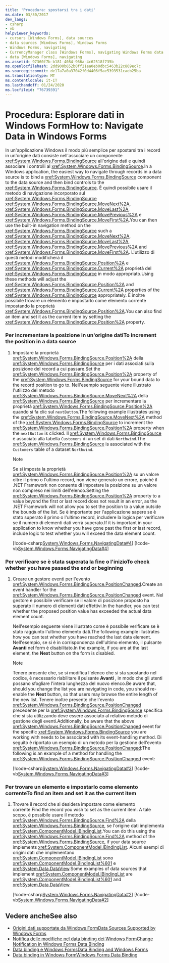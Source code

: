 ```yaml
---
title: 'Procedura: spostarsi tra i dati'
ms.date: 03/30/2017
dev_langs:
- csharp
- vb
helpviewer_keywords:
- cursors [Windows Forms], data sources
- data sources [Windows Forms], Windows Forms
- Windows Forms, navigating
- CurrencyManager class [Windows Forms], navigating Windows Forms data
- data [Windows Forms], navigating
ms.assetid: 97360f7b-b181-4084-966a-4c62518f735b
ms.openlocfilehash: 2dd900b652b0ff21ea0eb0dbc5463b22c869ec7c
ms.sourcegitcommit: de17a7a0a37042f0d4406f5ae5393531caeb25ba
ms.translationtype: MT
ms.contentlocale: it-IT
ms.lasthandoff: 01/24/2020
ms.locfileid: "76739391"
---
```

# <a name="how-to-navigate-data-in-windows-forms"></a><span data-ttu-id="7237a-102">Procedura: Esplorare dati in Windows Form</span><span class="sxs-lookup"><span data-stu-id="7237a-102">How to: Navigate Data in Windows Forms</span></span>
<span data-ttu-id="7237a-103">In un'applicazione Windows il modo più semplice per spostarsi tra i record in un'origine dati consiste nell'associare un componente <xref:System.Windows.Forms.BindingSource> all'origine dati e quindi associare i controlli al <xref:System.Windows.Forms.BindingSource>.</span><span class="sxs-lookup"><span data-stu-id="7237a-103">In a Windows application, the easiest way to navigate through records in a data source is to bind a <xref:System.Windows.Forms.BindingSource> component to the data source and then bind controls to the <xref:System.Windows.Forms.BindingSource>.</span></span> <span data-ttu-id="7237a-104">È quindi possibile usare il metodo di navigazione incorporato sul <xref:System.Windows.Forms.BindingSource> <xref:System.Windows.Forms.BindingSource.MoveNext%2A>, <xref:System.Windows.Forms.BindingSource.MoveLast%2A>, <xref:System.Windows.Forms.BindingSource.MovePrevious%2A> e <xref:System.Windows.Forms.BindingSource.MoveFirst%2A>.</span><span class="sxs-lookup"><span data-stu-id="7237a-104">You can then use the built-in navigation method on the <xref:System.Windows.Forms.BindingSource> such a <xref:System.Windows.Forms.BindingSource.MoveNext%2A>, <xref:System.Windows.Forms.BindingSource.MoveLast%2A>, <xref:System.Windows.Forms.BindingSource.MovePrevious%2A> and <xref:System.Windows.Forms.BindingSource.MoveFirst%2A>.</span></span> <span data-ttu-id="7237a-105">L'utilizzo di questi metodi modificherà il <xref:System.Windows.Forms.BindingSource.Position%2A> e <xref:System.Windows.Forms.BindingSource.Current%2A> proprietà del <xref:System.Windows.Forms.BindingSource> in modo appropriato.</span><span class="sxs-lookup"><span data-stu-id="7237a-105">Using these methods will adjust the <xref:System.Windows.Forms.BindingSource.Position%2A> and <xref:System.Windows.Forms.BindingSource.Current%2A> properties of the <xref:System.Windows.Forms.BindingSource> appropriately.</span></span> <span data-ttu-id="7237a-106">È inoltre possibile trovare un elemento e impostarlo come elemento corrente impostando la proprietà <xref:System.Windows.Forms.BindingSource.Position%2A>.</span><span class="sxs-lookup"><span data-stu-id="7237a-106">You can also find an item and set it as the current item by setting the <xref:System.Windows.Forms.BindingSource.Position%2A> property.</span></span>  
  
### <a name="to-increment-the-position-in-a-data-source"></a><span data-ttu-id="7237a-107">Per incrementare la posizione in un'origine dati</span><span class="sxs-lookup"><span data-stu-id="7237a-107">To increment the position in a data source</span></span>  
  
1. <span data-ttu-id="7237a-108">Impostare la proprietà <xref:System.Windows.Forms.BindingSource.Position%2A> della <xref:System.Windows.Forms.BindingSource> per i dati associati sulla posizione del record a cui passare.</span><span class="sxs-lookup"><span data-stu-id="7237a-108">Set the <xref:System.Windows.Forms.BindingSource.Position%2A> property of the <xref:System.Windows.Forms.BindingSource> for your bound data to the record position to go to.</span></span> <span data-ttu-id="7237a-109">Nell'esempio seguente viene illustrato l'utilizzo del metodo <xref:System.Windows.Forms.BindingSource.MoveNext%2A> della <xref:System.Windows.Forms.BindingSource> per incrementare la proprietà <xref:System.Windows.Forms.BindingSource.Position%2A> quando si fa clic sul `nextButton`.</span><span class="sxs-lookup"><span data-stu-id="7237a-109">The following example illustrates using the <xref:System.Windows.Forms.BindingSource.MoveNext%2A> method of the <xref:System.Windows.Forms.BindingSource> to increment the <xref:System.Windows.Forms.BindingSource.Position%2A> property when the `nextButton` is clicked.</span></span> <span data-ttu-id="7237a-110">Il <xref:System.Windows.Forms.BindingSource> è associato alla tabella `Customers` di un set di dati `Northwind`.</span><span class="sxs-lookup"><span data-stu-id="7237a-110">The <xref:System.Windows.Forms.BindingSource> is associated with the `Customers` table of a dataset `Northwind`.</span></span>  
  
    > [!NOTE]
    > <span data-ttu-id="7237a-111">Se si imposta la proprietà <xref:System.Windows.Forms.BindingSource.Position%2A> su un valore oltre il primo o l'ultimo record, non viene generato un errore, poiché il .NET Framework non consente di impostare la posizione su un valore non compreso nei limiti dell'elenco.</span><span class="sxs-lookup"><span data-stu-id="7237a-111">Setting the <xref:System.Windows.Forms.BindingSource.Position%2A> property to a value beyond the first or last record does not result in an error, as the .NET Framework will not allow you to set the position to a value outside the bounds of the list.</span></span> <span data-ttu-id="7237a-112">Se è importante per l'applicazione sapere se è stato superato il primo o l'ultimo record, includere la logica per verificare se il numero di elementi dati verrà superato.</span><span class="sxs-lookup"><span data-stu-id="7237a-112">If it is important in your application to know whether you have gone past the first or last record, include logic to test whether you will exceed the data element count.</span></span>  
  
     [!code-csharp[System.Windows.Forms.NavigatingData#4](~/samples/snippets/csharp/VS_Snippets_Winforms/System.Windows.Forms.NavigatingData/CS/Form1.cs#4)]
     [!code-vb[System.Windows.Forms.NavigatingData#4](~/samples/snippets/visualbasic/VS_Snippets_Winforms/System.Windows.Forms.NavigatingData/VB/Form1.vb#4)]  
  
### <a name="to-check-whether-you-have-passed-the-end-or-beginning"></a><span data-ttu-id="7237a-113">Per verificare se è stata superata la fine o l'inizio</span><span class="sxs-lookup"><span data-stu-id="7237a-113">To check whether you have passed the end or beginning</span></span>  
  
1. <span data-ttu-id="7237a-114">Creare un gestore eventi per l'evento <xref:System.Windows.Forms.BindingSource.PositionChanged>.</span><span class="sxs-lookup"><span data-stu-id="7237a-114">Create an event handler for the <xref:System.Windows.Forms.BindingSource.PositionChanged> event.</span></span> <span data-ttu-id="7237a-115">Nel gestore è possibile verificare se il valore di posizione proposto ha superato il numero di elementi dati effettivi.</span><span class="sxs-lookup"><span data-stu-id="7237a-115">In the handler, you can test whether the proposed position value has exceeded the actual data element count.</span></span>  
  
     <span data-ttu-id="7237a-116">Nell'esempio seguente viene illustrato come è possibile verificare se è stato raggiunto l'ultimo elemento dati.</span><span class="sxs-lookup"><span data-stu-id="7237a-116">The following example illustrates how you can test whether you have reached the last data element.</span></span> <span data-ttu-id="7237a-117">Nell'esempio, se si è in corrispondenza dell'ultimo elemento, il pulsante **Avanti** nel form è disabilitato.</span><span class="sxs-lookup"><span data-stu-id="7237a-117">In the example, if you are at the last element, the **Next** button on the form is disabled.</span></span>  
  
    > [!NOTE]
    > <span data-ttu-id="7237a-118">Tenere presente che, se si modifica l'elenco che si sta spostando nel codice, è necessario riabilitare il pulsante **Avanti** , in modo che gli utenti possano sfogliare l'intera lunghezza del nuovo elenco.</span><span class="sxs-lookup"><span data-stu-id="7237a-118">Be aware that, should you change the list you are navigating in code, you should re-enable the **Next** button, so that users may browse the entire length of the new list.</span></span> <span data-ttu-id="7237a-119">Tenere inoltre presente che l'evento <xref:System.Windows.Forms.BindingSource.PositionChanged> precedente per la <xref:System.Windows.Forms.BindingSource> specifica che si sta utilizzando deve essere associato al relativo metodo di gestione degli eventi.</span><span class="sxs-lookup"><span data-stu-id="7237a-119">Additionally, be aware that the above <xref:System.Windows.Forms.BindingSource.PositionChanged> event for the specific <xref:System.Windows.Forms.BindingSource> you are working with needs to be associated with its event-handling method.</span></span> <span data-ttu-id="7237a-120">Di seguito è riportato un esempio di un metodo per la gestione dell'evento <xref:System.Windows.Forms.BindingSource.PositionChanged>:</span><span class="sxs-lookup"><span data-stu-id="7237a-120">The following is an example of a method for handling the <xref:System.Windows.Forms.BindingSource.PositionChanged> event:</span></span>  
  
     [!code-csharp[System.Windows.Forms.NavigatingData#3](~/samples/snippets/csharp/VS_Snippets_Winforms/System.Windows.Forms.NavigatingData/CS/Form1.cs#3)]
     [!code-vb[System.Windows.Forms.NavigatingData#3](~/samples/snippets/visualbasic/VS_Snippets_Winforms/System.Windows.Forms.NavigatingData/VB/Form1.vb#3)]  
  
### <a name="to-find-an-item-and-set-it-as-the-current-item"></a><span data-ttu-id="7237a-121">Per trovare un elemento e impostarlo come elemento corrente</span><span class="sxs-lookup"><span data-stu-id="7237a-121">To find an item and set it as the current item</span></span>  
  
1. <span data-ttu-id="7237a-122">Trovare il record che si desidera impostare come elemento corrente.</span><span class="sxs-lookup"><span data-stu-id="7237a-122">Find the record you wish to set as the current item.</span></span> <span data-ttu-id="7237a-123">A tale scopo, è possibile usare il metodo <xref:System.Windows.Forms.BindingSource.Find%2A> della <xref:System.Windows.Forms.BindingSource>, se l'origine dati implementa <xref:System.ComponentModel.IBindingList>.</span><span class="sxs-lookup"><span data-stu-id="7237a-123">You can do this using the <xref:System.Windows.Forms.BindingSource.Find%2A> method of the <xref:System.Windows.Forms.BindingSource>, if your data source implements <xref:System.ComponentModel.IBindingList>.</span></span> <span data-ttu-id="7237a-124">Alcuni esempi di origini dati che implementano <xref:System.ComponentModel.IBindingList> sono <xref:System.ComponentModel.BindingList%601> e <xref:System.Data.DataView>.</span><span class="sxs-lookup"><span data-stu-id="7237a-124">Some examples of data sources that implement <xref:System.ComponentModel.IBindingList> are <xref:System.ComponentModel.BindingList%601> and <xref:System.Data.DataView>.</span></span>  
  
     [!code-csharp[System.Windows.Forms.NavigatingData#2](~/samples/snippets/csharp/VS_Snippets_Winforms/System.Windows.Forms.NavigatingData/CS/Form1.cs#2)]
     [!code-vb[System.Windows.Forms.NavigatingData#2](~/samples/snippets/visualbasic/VS_Snippets_Winforms/System.Windows.Forms.NavigatingData/VB/Form1.vb#2)]  
  
## <a name="see-also"></a><span data-ttu-id="7237a-125">Vedere anche</span><span class="sxs-lookup"><span data-stu-id="7237a-125">See also</span></span>

- [<span data-ttu-id="7237a-126">Origini dati supportate da Windows Form</span><span class="sxs-lookup"><span data-stu-id="7237a-126">Data Sources Supported by Windows Forms</span></span>](data-sources-supported-by-windows-forms.md)
- [<span data-ttu-id="7237a-127">Notifica delle modifiche nel data binding dei Windows Form</span><span class="sxs-lookup"><span data-stu-id="7237a-127">Change Notification in Windows Forms Data Binding</span></span>](change-notification-in-windows-forms-data-binding.md)
- [<span data-ttu-id="7237a-128">Data binding e Windows Forms</span><span class="sxs-lookup"><span data-stu-id="7237a-128">Data Binding and Windows Forms</span></span>](data-binding-and-windows-forms.md)
- [<span data-ttu-id="7237a-129">Data binding in Windows Form</span><span class="sxs-lookup"><span data-stu-id="7237a-129">Windows Forms Data Binding</span></span>](windows-forms-data-binding.md)
